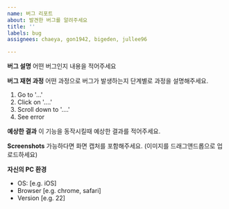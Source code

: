 ```yaml
---
name: 버그 리포트
about: 발견한 버그를 알려주세요
title: ''
labels: bug
assignees: chaeya, gon1942, bigeden, jullee96

---
```


**버그 설명**
어떤 버그인지 내용을 적어주세요

**버그 재현 과정**
어떤 과정으로 버그가 발생하는지 단계별로 과정을 설명해주세요.
1. Go to '...'
2. Click on '....'
3. Scroll down to '....'
4. See error

**예상한 결과**
이 기능을 동작시킬때 예상한 결과를 적어주세요.

**Screenshots**
가능하다면 화면 캡처를 포함해주세요. (이미지를 드래그앤드롭으로 업로드하세요)

**자신의 PC 환경**
 - OS: [e.g. iOS]
 - Browser [e.g. chrome, safari]
 - Version [e.g. 22]
